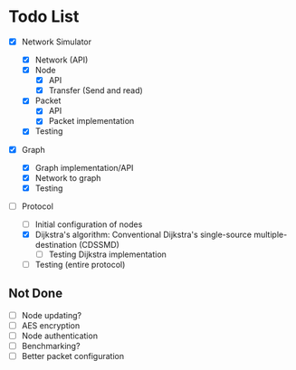 # Todo List

- [x] Network Simulator

  - [x] Network (API)
  - [x] Node
    - [x] API
    - [x] Transfer (Send and read)
  - [x] Packet
    - [x] API
    - [x] Packet implementation
  - [x] Testing

- [x] Graph

  - [x] Graph implementation/API
  - [x] Network to graph
  - [x] Testing

- [ ] Protocol
  - [ ] Initial configuration of nodes
  - [x] Dijkstra's algorithm: Conventional Dijkstra's single-source multiple-destination (CDSSMD)
    - [ ] Testing Dijkstra implementation
  - [ ] Testing (entire protocol)

## Not Done

- [ ] Node updating?
- [ ] AES encryption
- [ ] Node authentication
- [ ] Benchmarking?
- [ ] Better packet configuration
